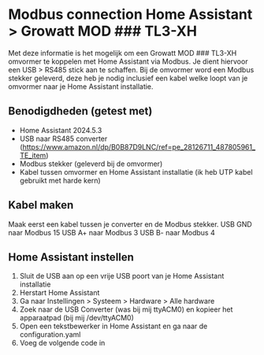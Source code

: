 # Modbus connection Home Assistant > Growatt MOD ### TL3-XH
Met deze informatie is het mogelijk om een Growatt MOD ### TL3-XH omvormer te koppelen met Home Assistant via Modbus. Je dient hiervoor een USB > RS485 stick aan te schaffen. Bij de omvormer word een Modbus stekker geleverd, deze heb je nodig inclusief een kabel welke loopt van je omvormer naar je Home Assistant installatie.

## Benodigdheden (getest met)
- Home Assistant 2024.5.3
- USB naar RS485 converter (https://www.amazon.nl/dp/B0B87D9LNC/ref=pe_28126711_487805961_TE_item)
- Modbus stekker (geleverd bij de omvormer)
- Kabel tussen omvormer en Home Assistant installatie (ik heb UTP kabel gebruikt met harde kern)

## Kabel maken
Maak eerst een kabel tussen je converter en de Modbus stekker.
USB GND naar Modbus 15
USB A+ naar Modbus 3
USB B- naar Modbus 4

## Home Assistant instellen
1. Sluit de USB aan op een vrije USB poort van je Home Assistant installatie
2. Herstart Home Assistant
3. Ga naar Instellingen >  Systeem > Hardware > Alle hardware
4. Zoek naar de USB Converter (was bij mij ttyACM0) en kopieer het apparaatpad (bij mij /dev/ttyACM0)
5. Open een tekstbewerker in Home Assistant en ga naar de configuration.yaml
6. Voeg de volgende code in
